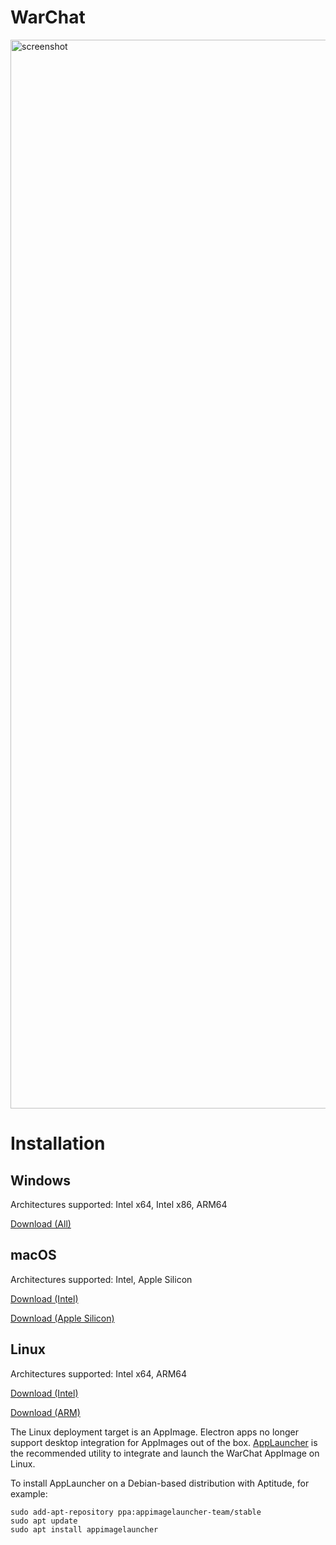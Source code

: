 # WarChat
<img width="1710" alt="screenshot" src="https://user-images.githubusercontent.com/43896559/206749742-617f9789-2d03-4dc3-85cc-d9abff9ff1a9.png">

# Installation
## Windows
Architectures supported: Intel x64, Intel x86, ARM64

[Download (All)](https://github.com/KnightsOfGlory/WarChat/releases/download/v0.2.4/WarChat-Setup-0.2.4.exe)

## macOS
Architectures supported: Intel, Apple Silicon

[Download (Intel)](https://github.com/KnightsOfGlory/WarChat/releases/download/v0.2.4/WarChat-0.2.4.dmg)

[Download (Apple Silicon)](https://github.com/KnightsOfGlory/WarChat/releases/download/v0.2.4/WarChat-0.2.4-arm64.dmg)

## Linux
Architectures supported: Intel x64, ARM64

[Download (Intel)](https://github.com/KnightsOfGlory/WarChat/releases/download/v0.2.4/WarChat-0.2.4.AppImage)

[Download (ARM)](https://github.com/KnightsOfGlory/WarChat/releases/download/v0.2.4/WarChat-0.2.4-arm64.AppImage)

The Linux deployment target is an AppImage.  Electron apps no longer support desktop integration for AppImages out of the box.  [AppLauncher](https://github.com/TheAssassin/AppImageLauncher) is the recommended utility to integrate and launch the WarChat AppImage on Linux.

To install AppLauncher on a Debian-based distribution with Aptitude, for example:

```
sudo add-apt-repository ppa:appimagelauncher-team/stable
sudo apt update
sudo apt install appimagelauncher
```
